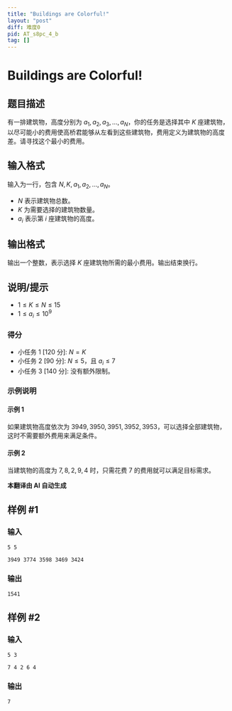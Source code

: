 ```yaml
---
title: "Buildings are Colorful!"
layout: "post"
diff: 难度0
pid: AT_s8pc_4_b
tag: []
---
```


# Buildings are Colorful!

## 题目描述

有一排建筑物，高度分别为 $a_1, a_2, a_3, \ldots, a_N$，你的任务是选择其中 $K$ 座建筑物，以尽可能小的费用使高桥君能够从左看到这些建筑物，费用定义为建筑物的高度差。请寻找这个最小的费用。

## 输入格式

输入为一行，包含 $N, K, a_1, a_2, \ldots, a_N$。

- $N$ 表示建筑物总数。
- $K$ 为需要选择的建筑物数量。
- $a_i$ 表示第 $i$ 座建筑物的高度。

## 输出格式

输出一个整数，表示选择 $K$ 座建筑物所需的最小费用。输出结束换行。

## 说明/提示

- $1 \le K \le N \le 15$
- $1 \le a_i \le 10^9$

### 得分

- 小任务 1 [120 分]: $N = K$
- 小任务 2 [90 分]: $N \le 5$，且 $a_i \le 7$
- 小任务 3 [140 分]: 没有额外限制。

### 示例说明

#### 示例 1
如果建筑物高度依次为 $3949, 3950, 3951, 3952, 3953$，可以选择全部建筑物，这时不需要额外费用来满足条件。

#### 示例 2
当建筑物的高度为 $7, 8, 2, 9, 4$ 时，只需花费 $7$ 的费用就可以满足目标需求。

 **本翻译由 AI 自动生成**

## 样例 #1

### 输入

```
5 5
3949 3774 3598 3469 3424
```

### 输出

```
1541
```

## 样例 #2

### 输入

```
5 3
7 4 2 6 4
```

### 输出

```
7
```

